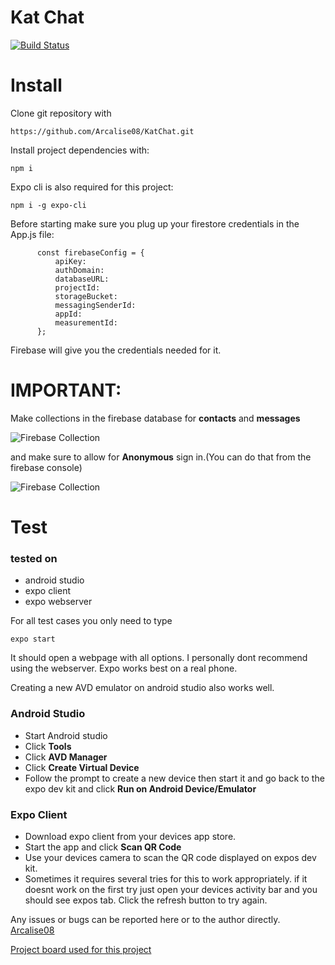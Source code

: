 # Kat Chat
[![Build Status](https://travis-ci.org/joemccann/dillinger.svg?branch=master)](https://travis-ci.org/joemccann/dillinger)

# Install
Clone git repository with
```
https://github.com/Arcalise08/KatChat.git
```
Install project dependencies with: 
```
npm i 
```

Expo cli is also required for this project:
```
npm i -g expo-cli
```
Before starting make sure you plug up your firestore credentials in the App.js file:
```
      const firebaseConfig = {
          apiKey: 
          authDomain: 
          databaseURL: 
          projectId: 
          storageBucket:
          messagingSenderId:
          appId: 
          measurementId:
      };
```

Firebase will give you the credentials needed for it.
# IMPORTANT: 
Make collections in the firebase database for **contacts** and **messages**


![Firebase Collection](https://i.imgur.com/x34vHOO.png)

and make sure to allow for **Anonymous** sign in.(You can do that from the firebase console)

![Firebase Collection](https://i.imgur.com/1OYKHc3.png)

# Test 
### tested on
* android studio
* expo client
* expo webserver

For all test cases you only need to type 
```
expo start
```
It should open a webpage with all options. I personally dont recommend using the webserver. Expo works best on a real phone.

Creating a new AVD emulator on android studio also works well. 

### Android Studio
* Start Android studio
* Click **Tools**
* Click **AVD Manager**
* Click **Create Virtual Device**
* Follow the prompt to create a new device then start it and go back to the expo dev kit and click **Run on Android Device/Emulator**

### Expo Client
* Download expo client from your devices app store.
* Start the app and click **Scan QR Code**
* Use your devices camera to scan the QR code displayed on expos dev kit.
* Sometimes it requires several tries for this to work appropriately. if it doesnt work on the first try just open your devices activity bar and you should see expos tab. Click the refresh button to try again.

Any issues or bugs can be reported here or to the author directly. 
[Arcalise08](https://github.com/Arcalise08)

[Project board used for this project](https://trello.com/b/UYv8u1Ed/achievement-5)
